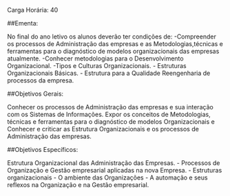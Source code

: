 Carga Horária: 40

##Ementa:

No final do ano letivo os alunos deverão ter condições de: -Compreender os processos de Administração das empresas e as Metodologias,técnicas e ferramentas para o diagnóstico de modelos organizacionais das empresas atualmente. -Conhecer metodologias para o Desenvolvimento Organizacional. -Tipos e Culturas Organizacionais. - Estruturas Organizacionais Básicas. - Estrutura para a Qualidade Reengenharia de processos da empresa.

##Objetivos Gerais:

Conhecer os processos de Administração das empresas e sua interação com os Sistemas de Informações. Expor os conceitos de Metodologias, técnicas e ferramentas para o diagnóstico de modelos Organizacionais e Conhecer e criticar as Estrutura Organizacionais e os processos de Administração das empresas.

##Objetivos Específicos:

Estrutura Organizacional das Administração das Empresas. - Processos de Organização e Gestão empresarial aplicadas na nova Empresa. - Estruturas organizacionais - O ambiente das Organizações - A automação e seus reflexos na Organização e na Gestão empresarial.